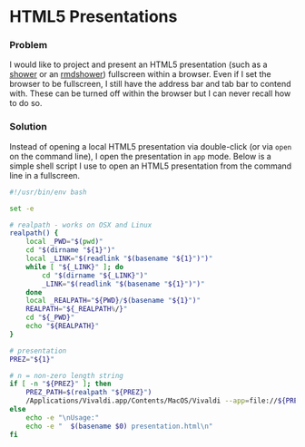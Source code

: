 # HTML5 Presentations

### Problem
I would like to project and present an HTML5 presentation (such as a [shower](https://shwr.me) or an [rmdshower](https://github.com/MangoTheCat/rmdshower)) fullscreen within a browser.  Even if I set the browser to be fullscreen, I still have the address bar and tab bar to contend with.  These can be turned off within the browser but I can never recall how to do so.

### Solution
Instead of opening a local HTML5 presentation via double-click (or via `open` on the command line), I open the presentation in `app` mode.  Below is a simple shell script I use to open an HTML5 presentation from the command line in a fullscreen.

```bash
#!/usr/bin/env bash

set -e

# realpath - works on OSX and Linux
realpath() {
    local _PWD="$(pwd)"
    cd "$(dirname "${1}")"
    local _LINK="$(readlink "$(basename "${1}")")"
    while [ "${_LINK}" ]; do
        cd "$(dirname "${_LINK}")"
        _LINK="$(readlink "$(basename "${1}")")"
    done
    local _REALPATH="${PWD}/$(basename "${1}")"
    REALPATH="${_REALPATH%/}"
    cd "${_PWD}"
    echo "${REALPATH}"
}

# presentation
PREZ="${1}"

# n = non-zero length string
if [ -n "${PREZ}" ]; then
    PREZ_PATH=$(realpath "${PREZ}")
    /Applications/Vivaldi.app/Contents/MacOS/Vivaldi --app=file://${PREZ_PATH}
else
	echo -e "\nUsage:"
	echo -e "  $(basename $0) presentation.html\n"
fi
```
